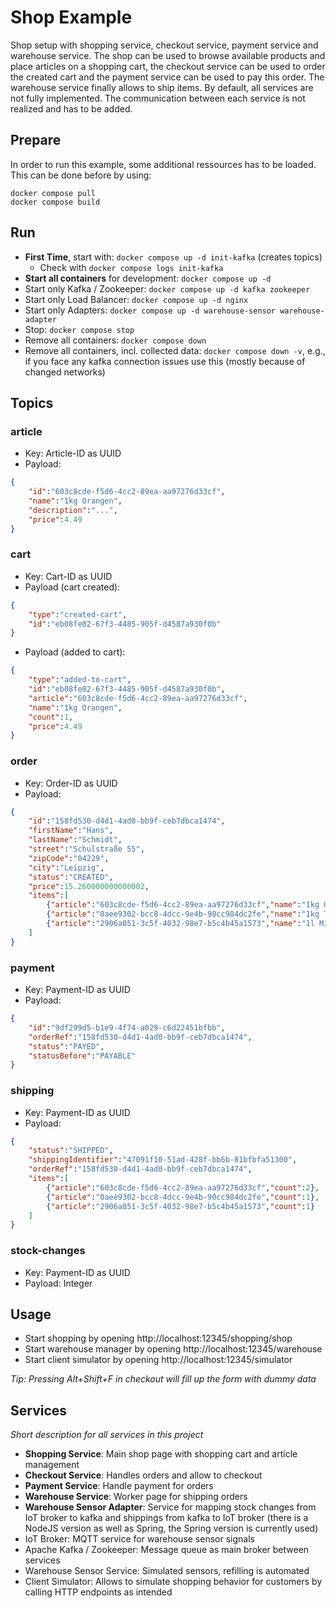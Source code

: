 # Shop Example

Shop setup with shopping service, checkout service, payment service and warehouse service. The shop can be used to browse available products and place articles on a shopping cart, the checkout service can be used to order the created cart and the payment service can be used to pay this order. The warehouse service finally allows to ship items. By default, all services are not fully implemented. The communication between each service is not realized and has to be added.

## Prepare

In order to run this example, some additional ressources has to be loaded. This can be done before by using:

```
docker compose pull
docker compose build
```

## Run

- **First Time**, start with: `docker compose up -d init-kafka` (creates topics)
  - Check with `docker compose logs init-kafka`
- **Start all containers** for development: `docker compose up -d`
- Start only Kafka / Zookeeper: `docker compose up -d kafka zookeeper`
- Start only Load Balancer: `docker compose up -d nginx`
- Start only Adapters: `docker compose up -d warehouse-sensor warehouse-adapter`
- Stop: `docker compose stop`
- Remove all containers: `docker compose down`
- Remove all containers, incl. collected data: `docker compose down -v`, e.g., if you face any kafka connection issues use this (mostly because of changed networks)

## Topics

### article

- Key: Article-ID as UUID
- Payload:

```json
{
    "id":"603c8cde-f5d6-4cc2-89ea-aa97276d33cf",
    "name":"1kg Orangen",
    "description":"...",
    "price":4.49
}
```

### cart

- Key: Cart-ID as UUID
- Payload (cart created): 

```json
{
    "type":"created-cart",
    "id":"eb08fe02-67f3-4485-905f-d4587a930f0b"
}
```

- Payload (added to cart): 

```json
{
    "type":"added-to-cart",
    "id":"eb08fe02-67f3-4485-905f-d4587a930f0b",
    "article":"603c8cde-f5d6-4cc2-89ea-aa97276d33cf",
    "name":"1kg Orangen",
    "count":1,
    "price":4.49
}
```

### order

- Key: Order-ID as UUID
- Payload: 

```json
{
    "id":"158fd530-d4d1-4ad0-bb9f-ceb7dbca1474",
    "firstName":"Hans",
    "lastName":"Schmidt",
    "street":"Schulstraße 55",
    "zipCode":"04229",
    "city":"Leipzig",
    "status":"CREATED",
    "price":15.260000000000002,
    "items":[
        {"article":"603c8cde-f5d6-4cc2-89ea-aa97276d33cf","name":"1kg Orangen","price":4.49,"count":2},
        {"article":"0aee9302-bcc8-4dcc-9e4b-90cc984dc2fe","name":"1kg Tomaten","price":4.99,"count":1},
        {"article":"2906a051-3c5f-4032-98e7-b5c4b45a1573","name":"1l Milch","price":1.29,"count":1}
    ]
}
```

### payment

- Key: Payment-ID as UUID
- Payload: 

```json
{
    "id":"9df299d5-b1e9-4f74-a029-c6d22451bfbb",
    "orderRef":"158fd530-d4d1-4ad0-bb9f-ceb7dbca1474",
    "status":"PAYED",
    "statusBefore":"PAYABLE"
}
```

### shipping

- Key: Payment-ID as UUID
- Payload: 

```json
{
    "status":"SHIPPED",
    "shippingIdentifier":"47091f10-51ad-428f-bb6b-81bfbfa51300",
    "orderRef":"158fd530-d4d1-4ad0-bb9f-ceb7dbca1474",
    "items":[
        {"article":"603c8cde-f5d6-4cc2-89ea-aa97276d33cf","count":2},
        {"article":"0aee9302-bcc8-4dcc-9e4b-90cc984dc2fe","count":1},
        {"article":"2906a051-3c5f-4032-98e7-b5c4b45a1573","count":1}
    ]
}
```

### stock-changes

- Key: Payment-ID as UUID
- Payload: Integer

## Usage

- Start shopping by opening http://localhost:12345/shopping/shop
- Start warehouse manager by opening http://localhost:12345/warehouse
- Start client simulator by opening http://localhost:12345/simulator

_Tip: Pressing Alt+Shift+F in checkout will fill up the form with dummy data_

## Services

_Short description for all services in this project_

- **Shopping Service**: Main shop page with shopping cart and article management
- **Checkout Service**: Handles orders and allow to checkout
- **Payment Service**: Handle payment for orders
- **Warehouse Service**: Worker page for shipping orders
- **Warehouse Sensor Adapter**: Service for mapping stock changes from IoT broker to kafka and shippings from kafka to IoT broker (there is a NodeJS version as well as Spring, the Spring version is currently used)
- IoT Broker: MQTT service for warehouse sensor signals
- Apache Kafka / Zookeeper: Message queue as main broker between services
- Warehouse Sensor Service: Simulated sensors, refilling is automated
- Client Simulator: Allows to simulate shopping behavior for customers by calling HTTP endpoints as intended
